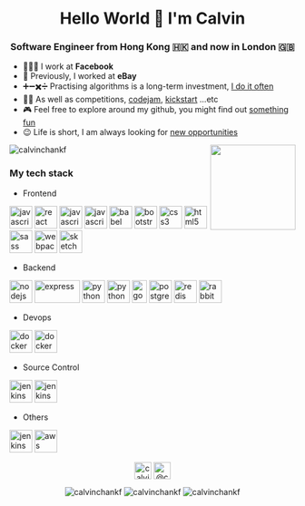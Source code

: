 <h1 align="center">Hello World 👋 I'm Calvin</h1>
<h3 align="center">Software Engineer from Hong Kong 🇭🇰 and now in London 🇬🇧</h3>

- 👨🏻‍💻 I work at **Facebook**
- 🤝 Previously, I worked at **eBay**
- ➕➖✖️➗ Practising algorithms is a long-term investment, [I do it often](https://leetcode.com/calvinchankf/)
- 🏃🏻 As well as competitions, [codejam](https://github.com/calvinchankf/GoogleCodeJam), [kickstart](https://github.com/calvinchankf/googlekickstart) ...etc
- 🎮 Feel free to explore around my github, you might find out [something fun](https://github.com/calvinchankf?tab=repositories&q=&type=&language=javascript&sort=)
- 😉 Life is short, I am always looking for [new opportunities](https://www.linkedin.com/in/calvinchankf/)


<p align="left">
  <img align="center" src="https://github-readme-stats.calvinchankf.vercel.app/api?username=calvinchankf&show_icons=true" alt="calvinchankf" />
  <img align='right' src='https://github.com/Rishit-dagli/Rishit-dagli/blob/master/images/octocat-anime.gif' width='150"'>
</p>

### My tech stack

- Frontend
<p align="left">
  <img src="https://www.vectorlogo.zone/logos/javascript/javascript-icon.svg" alt="javascript" width="40" height="40"/> 
  <img src="https://www.vectorlogo.zone/logos/reactjs/reactjs-icon.svg" alt="react" width="40" height="40"/> 
  <img src="https://www.vectorlogo.zone/logos/graphql/graphql-icon.svg" alt="javascript" width="40" height="40"/> 
  <img src="https://www.vectorlogo.zone/logos/facebook_relay/facebook_relay-icon.svg" alt="javascript" width="40" height="40"/> 
  <img src="https://www.vectorlogo.zone/logos/babeljs/babeljs-icon.svg" alt="babel" width="40" height="40"/> 
  <img src="https://www.vectorlogo.zone/logos/getbootstrap/getbootstrap-icon.svg" alt="bootstrap" width="40" height="40"/> 
  <img src="https://www.vectorlogo.zone/logos/netlifyapp_watercss/netlifyapp_watercss-icon.svg" alt="css3" width="40" height="40"/>
  <img src="https://www.vectorlogo.zone/logos/w3_html5/w3_html5-icon.svg" alt="html5" width="40" height="40"/> 
  <img src="https://www.vectorlogo.zone/logos/sass-lang/sass-lang-icon.svg" alt="sass" width="40" height="40"/> 
  <img src="https://www.vectorlogo.zone/logos/js_webpack/js_webpack-icon.svg" alt="webpack" width="40" height="40"/>
  <img src="https://www.vectorlogo.zone/logos/sketchapp/sketchapp-icon.svg" alt="sketch" width="40" height="40"/> 
</p>

- Backend
<p align="left">
  <img src="https://www.vectorlogo.zone/logos/nodejs/nodejs-icon.svg" alt="nodejs" width="40" height="40"/> 
  <img src="https://www.vectorlogo.zone/logos/expressjs/expressjs-ar21.svg" alt="express" width="80" height="40"/> 
  <img src="https://www.vectorlogo.zone/logos/python/python-icon.svg" alt="python" width="40" height="40"/> 
  <img src="https://upload.wikimedia.org/wikipedia/commons/a/a7/Hack_%28programming_language%29_logo.svg" alt="python" width="40" height="40"/> 
  <img src="https://www.vectorlogo.zone/logos/golang/golang-vertical.svg" alt="go" width="26" height="40"/> 
  <img src="https://www.vectorlogo.zone/logos/postgresql/postgresql-icon.svg" alt="postgresql" width="40" height="40"/> 
  <img src="https://www.vectorlogo.zone/logos/redis/redis-icon.svg" alt="redis" width="40" height="40"/> 
  <img src="https://www.vectorlogo.zone/logos/rabbitmq/rabbitmq-icon.svg" alt="rabbitMQ" width="40" height="40"/> 
</p>

- Devops
<p align="left">
  <img src="https://www.vectorlogo.zone/logos/docker/docker-icon.svg" alt="docker" width="40" height="40"/>
  <img src="https://www.vectorlogo.zone/logos/kubernetes/kubernetes-icon.svg" alt="docker" width="40" height="40"/>
</p>

- Source Control
<p align="left">
  <img src="https://www.vectorlogo.zone/logos/mercurial-scm/mercurial-scm-icon.svg" alt="jenkins" width="40" height="40"/>
  <img src="https://www.vectorlogo.zone/logos/git-scm/git-scm-icon.svg" alt="jenkins" width="40" height="40"/>
</p>
  
- Others
<p align="left">
  <img src="https://www.vectorlogo.zone/logos/jenkins/jenkins-icon.svg" alt="jenkins" width="40" height="40"/>
  <img src="https://www.vectorlogo.zone/logos/amazon_aws/amazon_aws-icon.svg" alt="aws" width="40" height="40"/>
</p>

<p align="center">
<a href="https://linkedin.com/in/calvinchankf" target="blank"><img align="center" src="https://cdn.jsdelivr.net/npm/simple-icons@3.0.1/icons/linkedin.svg" alt="calvinchankf" height="30" width="30" /></a>
<a href="https://medium.com/@calvinchankf" target="blank"><img align="center" src="https://cdn.jsdelivr.net/npm/simple-icons@3.0.1/icons/medium.svg" alt="@calvinchankf" height="30" width="30" /></a>
</p>

<p align="center">
  <img src="https://komarev.com/ghpvc/?username=calvinchankf" alt="calvinchankf" />
  <img src="https://badges.pufler.dev/years/calvinchankf" alt="calvinchankf" />
  <img src="https://badges.pufler.dev/commits/monthly/calvinchankf" alt="calvinchankf" />
</p>
